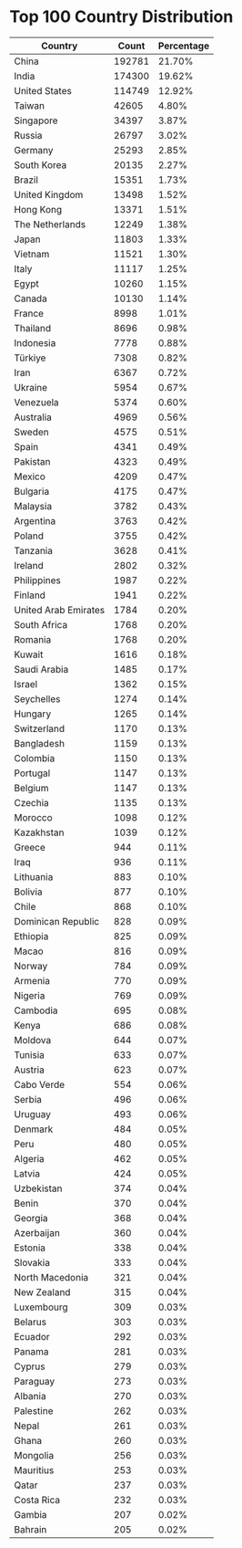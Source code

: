 # Top 100 Country Distribution
| Country | Count | Percentage |
|----|----|----|
| China | 192781 | 21.70% |
| India | 174300 | 19.62% |
| United States | 114749 | 12.92% |
| Taiwan | 42605 | 4.80% |
| Singapore | 34397 | 3.87% |
| Russia | 26797 | 3.02% |
| Germany | 25293 | 2.85% |
| South Korea | 20135 | 2.27% |
| Brazil | 15351 | 1.73% |
| United Kingdom | 13498 | 1.52% |
| Hong Kong | 13371 | 1.51% |
| The Netherlands | 12249 | 1.38% |
| Japan | 11803 | 1.33% |
| Vietnam | 11521 | 1.30% |
| Italy | 11117 | 1.25% |
| Egypt | 10260 | 1.15% |
| Canada | 10130 | 1.14% |
| France | 8998 | 1.01% |
| Thailand | 8696 | 0.98% |
| Indonesia | 7778 | 0.88% |
| Türkiye | 7308 | 0.82% |
| Iran | 6367 | 0.72% |
| Ukraine | 5954 | 0.67% |
| Venezuela | 5374 | 0.60% |
| Australia | 4969 | 0.56% |
| Sweden | 4575 | 0.51% |
| Spain | 4341 | 0.49% |
| Pakistan | 4323 | 0.49% |
| Mexico | 4209 | 0.47% |
| Bulgaria | 4175 | 0.47% |
| Malaysia | 3782 | 0.43% |
| Argentina | 3763 | 0.42% |
| Poland | 3755 | 0.42% |
| Tanzania | 3628 | 0.41% |
| Ireland | 2802 | 0.32% |
| Philippines | 1987 | 0.22% |
| Finland | 1941 | 0.22% |
| United Arab Emirates | 1784 | 0.20% |
| South Africa | 1768 | 0.20% |
| Romania | 1768 | 0.20% |
| Kuwait | 1616 | 0.18% |
| Saudi Arabia | 1485 | 0.17% |
| Israel | 1362 | 0.15% |
| Seychelles | 1274 | 0.14% |
| Hungary | 1265 | 0.14% |
| Switzerland | 1170 | 0.13% |
| Bangladesh | 1159 | 0.13% |
| Colombia | 1150 | 0.13% |
| Portugal | 1147 | 0.13% |
| Belgium | 1147 | 0.13% |
| Czechia | 1135 | 0.13% |
| Morocco | 1098 | 0.12% |
| Kazakhstan | 1039 | 0.12% |
| Greece | 944 | 0.11% |
| Iraq | 936 | 0.11% |
| Lithuania | 883 | 0.10% |
| Bolivia | 877 | 0.10% |
| Chile | 868 | 0.10% |
| Dominican Republic | 828 | 0.09% |
| Ethiopia | 825 | 0.09% |
| Macao | 816 | 0.09% |
| Norway | 784 | 0.09% |
| Armenia | 770 | 0.09% |
| Nigeria | 769 | 0.09% |
| Cambodia | 695 | 0.08% |
| Kenya | 686 | 0.08% |
| Moldova | 644 | 0.07% |
| Tunisia | 633 | 0.07% |
| Austria | 623 | 0.07% |
| Cabo Verde | 554 | 0.06% |
| Serbia | 496 | 0.06% |
| Uruguay | 493 | 0.06% |
| Denmark | 484 | 0.05% |
| Peru | 480 | 0.05% |
| Algeria | 462 | 0.05% |
| Latvia | 424 | 0.05% |
| Uzbekistan | 374 | 0.04% |
| Benin | 370 | 0.04% |
| Georgia | 368 | 0.04% |
| Azerbaijan | 360 | 0.04% |
| Estonia | 338 | 0.04% |
| Slovakia | 333 | 0.04% |
| North Macedonia | 321 | 0.04% |
| New Zealand | 315 | 0.04% |
| Luxembourg | 309 | 0.03% |
| Belarus | 303 | 0.03% |
| Ecuador | 292 | 0.03% |
| Panama | 281 | 0.03% |
| Cyprus | 279 | 0.03% |
| Paraguay | 273 | 0.03% |
| Albania | 270 | 0.03% |
| Palestine | 262 | 0.03% |
| Nepal | 261 | 0.03% |
| Ghana | 260 | 0.03% |
| Mongolia | 256 | 0.03% |
| Mauritius | 253 | 0.03% |
| Qatar | 237 | 0.03% |
| Costa Rica | 232 | 0.03% |
| Gambia | 207 | 0.02% |
| Bahrain | 205 | 0.02% |
